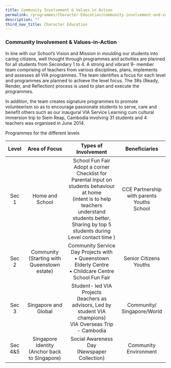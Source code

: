 ```yaml
---
title: Community Involvement & Values in Action
permalink: /programmes/Character-Education/community-involvement-and-values-in-action/
description: ""
third_nav_title: Character Education
---
```

### Community Involvement & Values-in-Action

In line with our School’s Vision and Mission in moulding our students into caring citizens, well thought through programmes and activities are planned for all students from Secondary 1 to 4. A strong and vibrant 9- member team comprising of teachers from various disciplines, plans, implements and assesses all VIA programmes. The team identifies a focus for each level and programmes are planned to achieve the level focus. The 3Rs (Ready, Render, and Reflection) process is used to plan and execute the programmes.

In addition, the team creates signature programmes to promote volunteerism so as to encourage passionate students to serve, care and benefit others such as our inaugural VIA Service Learning cum cultural immersion trip to Siem Reap, Cambodia involving 31 students and 4 teachers was organised in June 2014.

Programmes for the different levels

| Level     	| Area of Focus 	| Types of Involvement 	| Beneficiaries 	|
|:---:	|:---:	|:---:	|:---:	|
| Sec 1 	| Home and School 	| School Fun Fair<br>Adopt a corner<br>Checklist for Parental input on students behaviour at home<br>(intent is to help teachers understand students better, Sharing by top 5 students during Level contact time ) 	| CCE Partnership with parents<br>Youths<br>School  	|
| Sec 2 	| Community (Starting with Queenstown estate) 	| Community Service Day Projects with<br>• Queenstown Elderly Centre<br>• Childcare Centre<br>School Fun Fair  	| Senior Citizens<br>Youths 	|
| Sec 3   	| Singapore and Global 	| Student- led VIA Projects  <br>(teachers as advisors, Led by student VIA  champions)<br>VIA Overseas Trip - Cambodia 	| Community/ Singapore/World 	|
| Sec 4&5  	| Singapore Identity (Anchor back to Singapore) 	| Social Awareness Day <br>(Newspaper Collection) 	| Community<br>Environment 	|